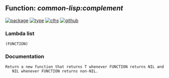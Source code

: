 ## Function: ***common-lisp:complement***
[![package](https://img.shields.io/badge/Package-COMMON--LISP-5f9ea0.svg?style=social&colorA=999999)](../) [![type](https://img.shields.io/badge/Type-Function-5f9ea0.svg?style=social&colorA=999999)](../#function) [![clhs](https://img.shields.io/badge/CLHS-COMPLEMENT-5f9ea0.svg?style=social&colorA=999999)](http://www.lispworks.com/documentation/HyperSpec/Body/f_comple.htm) [![github](https://img.shields.io/badge/GitHub-View_the_source-5f9ea0.svg?style=social&colorA=999999&logo=github)](https://github.com/sbcl/sbcl/blob/master/src/code/funutils.lisp/) 
### Lambda list
```
(FUNCTION)
```
### Documentation
```
Return a new function that returns T whenever FUNCTION returns NIL and
   NIL whenever FUNCTION returns non-NIL.
```
